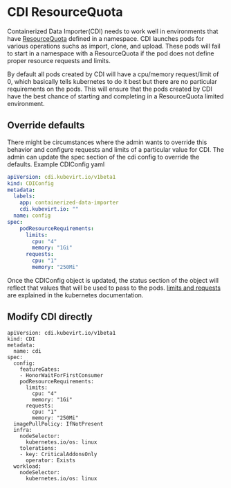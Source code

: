 # CDI ResourceQuota
Containerized Data Importer(CDI) needs to work well in environments that have [ResourceQuota](https://kubernetes.io/docs/tasks/administer-cluster/manage-resources/quota-memory-cpu-namespace/) defined in a namespace. CDI launches pods for various operations suchs as import, clone, and upload. These pods will fail to start in a namespace with a ResourceQuota if the pod does not define proper resource requests and limits.

By default all pods created by CDI will have a cpu/memory request/limit of 0, which basically tells kubernetes to do it best but there are no particular requirements on the pods. This will ensure that the pods created by CDI have the best chance of starting and completing in a ResourceQuota limited environment.

## Override defaults
There might be circumstances where the admin wants to override this behavior and configure requests and limits of a particular value for CDI. The admin can update the spec section of the cdi config to override the defaults.
Example CDIConfig yaml
```yaml
apiVersion: cdi.kubevirt.io/v1beta1
kind: CDIConfig
metadata:
  labels:
    app: containerized-data-importer
    cdi.kubevirt.io: ""
  name: config
spec:
    podResourceRequirements:
      limits:
        cpu: "4"
        memory: "1Gi"
      requests:
        cpu: "1"
        memory: "250Mi"

```

Once the CDIConfig object is updated, the status section of the object will reflect that values that will be used to pass to the pods. [limits and requests](https://kubernetes.io/docs/tasks/administer-cluster/manage-resources/memory-default-namespace/#motivation-for-default-memory-limits-and-requests) are explained in the kubernetes documentation.

## Modify CDI directly
```
apiVersion: cdi.kubevirt.io/v1beta1
kind: CDI
metadata:
  name: cdi
spec:
  config:
    featureGates:
    - HonorWaitForFirstConsumer
    podResourceRequirements:
      limits:
        cpu: "4"
        memory: "1Gi"
      requests:
        cpu: "1"
        memory: "250Mi"
  imagePullPolicy: IfNotPresent
  infra:
    nodeSelector:
      kubernetes.io/os: linux
    tolerations:
    - key: CriticalAddonsOnly
      operator: Exists
  workload:
    nodeSelector:
      kubernetes.io/os: linux
```
